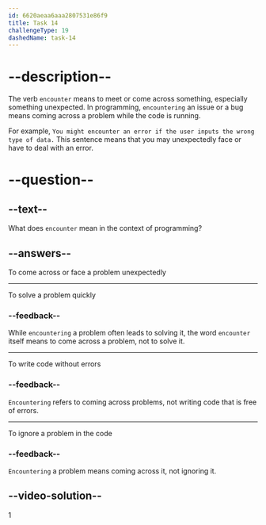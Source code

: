 ```yaml
---
id: 6620aeaa6aaa2807531e86f9
title: Task 14
challengeType: 19
dashedName: task-14
---
```


# --description--

The verb `encounter` means to meet or come across something, especially something unexpected. In programming, `encountering` an issue or a bug means coming across a problem while the code is running.

For example, `You might encounter an error if the user inputs the wrong type of data.` This sentence means that you may unexpectedly face or have to deal with an error.

# --question--

## --text--

What does `encounter` mean in the context of programming?

## --answers--

To come across or face a problem unexpectedly

---

To solve a problem quickly

### --feedback--

While `encountering` a problem often leads to solving it, the word `encounter` itself means to come across a problem, not to solve it.

---

To write code without errors

### --feedback--

`Encountering` refers to coming across problems, not writing code that is free of errors.

---

To ignore a problem in the code

### --feedback--

`Encountering` a problem means coming across it, not ignoring it.

## --video-solution--

1
